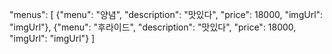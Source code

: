"menus": [
{"menu": "양념", "description": "맛있다", "price": 18000, "imgUrl": "imgUrl"},
{"menu": "후라이드", "description": "맛있다", "price": 18000, "imgUrl": "imgUrl"}
]
